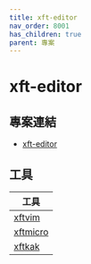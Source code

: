 ```yaml
---
title: xft-editor
nav_order: 8001
has_children: true
parent: 專案
---
```


# xft-editor


## 專案連結

* [xft-editor](https://github.com/samwhelp/note-about-vim/tree/gh-pages/_demo/project/xft-editor/)

## 工具

| 工具 |
| --- |
| [xftvim](xftvim) |
| [xftmicro](xftmicro) |
| [xftkak](xftkak) |
